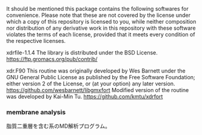 It should be mentioned this package contains the following softwares for convenience. Please note that these are not covered by the license under which a copy of this repository is licensed to you, while neither composition nor distribution of any derivative work in this repository with these software violates the terms of each license, provided that it meets every condition of the respective licenses.

xdrfile-1.1.4
The library is distributed under the BSD License.
https://ftp.gromacs.org/pub/contrib/

xdr.F90
This routine was originally developed by Wes Barnett under the GNU General Public License as published by the Free Software Foundation; either version 2 of the License, or (at your option) any later version.
https://github.com/wesbarnett/libgmxfort
Modified version of the routine was developed by Kai-Min Tu.
https://github.com/kmtu/xdrfort


### membrane analysis
脂質二重層を含む系のMD解析プログラム。

